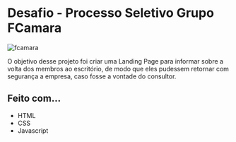 # Desafio - Processo Seletivo Grupo FCamara

![fcamara](https://user-images.githubusercontent.com/62571775/137831051-aecac7ef-1e1a-4138-981a-caeb81ecb720.gif)

O objetivo desse projeto foi criar uma Landing Page para informar sobre a volta dos membros ao escritório, de modo que eles pudessem retornar com segurança a empresa, caso fosse a vontade do consultor. 

## Feito com...
- HTML
- CSS
- Javascript


